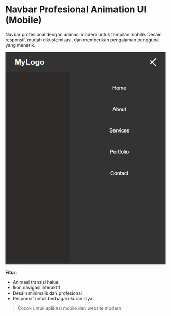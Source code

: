 # Navbar Profesional Animation UI (Mobile)

Navbar profesional dengan animasi modern untuk tampilan mobile. Desain responsif, mudah dikustomisasi, dan memberikan pengalaman pengguna yang menarik.

<img src ="Screenshot 2025-05-13 212712.png">

**Fitur:**
- Animasi transisi halus
- Ikon navigasi interaktif
- Desain minimalis dan profesional
- Responsif untuk berbagai ukuran layar

> Cocok untuk aplikasi mobile dan website modern.
